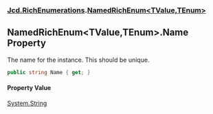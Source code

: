 ### [Jcd.RichEnumerations](Jcd.RichEnumerations.md 'Jcd.RichEnumerations').[NamedRichEnum&lt;TValue,TEnum&gt;](Jcd.RichEnumerations.NamedRichEnum_TValue,TEnum_.md 'Jcd.RichEnumerations.NamedRichEnum<TValue,TEnum>')

## NamedRichEnum<TValue,TEnum>.Name Property

The name for the instance. This should be unique.

```csharp
public string Name { get; }
```

#### Property Value
[System.String](https://docs.microsoft.com/en-us/dotnet/api/System.String 'System.String')